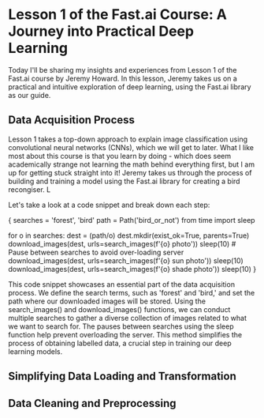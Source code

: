  # Lesson 1 of the Fast.ai Course: A Journey into Practical Deep Learning
 
 Today I'll be sharing my insights and experiences from Lesson 1 
 of the Fast.ai course by Jeremy Howard. In this lesson, Jeremy takes us on a practical 
 and intuitive exploration of deep learning, using the Fast.ai library as our guide.

## Data Acquisition Process

Lesson 1 takes a top-down approach to explain image classification using convolutional neural networks (CNNs), which we will get to later. What I like most about this course is that you learn  by doing - which does seem academically strange not learning the math behind everything first, but I am up for getting stuck straight into it! Jeremy takes us through the process of building and training a model using the Fast.ai library for creating a bird recongiser. L

Let's take a look at a code snippet and break down each step:

{
 searches = 'forest', 'bird'
 path = Path('bird_or_not')
 from time import sleep

 for o in searches:
     dest = (path/o)
     dest.mkdir(exist_ok=True, parents=True)
     download_images(dest, urls=search_images(f'{o} photo'))
     sleep(10)  # Pause between searches to avoid over-loading server
     download_images(dest, urls=search_images(f'{o} sun photo'))
     sleep(10)
     download_images(dest, urls=search_images(f'{o} shade photo'))
     sleep(10)
}

This code snippet showcases an essential part of the data acquisition process. We define the search terms, such as 'forest' and 'bird,' and set the path where our downloaded images will be stored. Using the search_images() and download_images() functions, we can conduct multiple searches to gather a diverse collection of images related to what we want to search for. The pauses between searches using the sleep function help prevent overloading the server. This method simplifies the process of obtaining labelled data, a crucial step in training our deep learning models.

## Simplifying Data Loading and Transformation










## Data Cleaning and Preprocessing

## 

